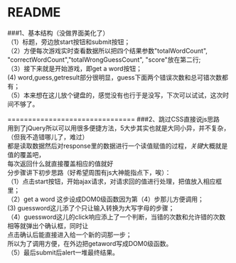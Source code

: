 README
===============================
###1、基本结构（没做界面美化了）  
（1）标题，旁边放start按钮和submit按钮；  
（2）方便每次游戏实时查看数据所以把四个结果参数"totalWordCount",  
"correctWordCount","totalWrongGuessCount", "score"放在第二行;  
（3）接下来就是开始游戏，即get a word按钮；  
 (4) word,guess,getresult部分很明显，guess下面两个错误次数和总可错次数都有；      
（5）本来想在这儿放个键盘的，感觉没有也行于是没写，下次可以试试，这次时间不够了。   

===============================
###2、跳过CSS直接说js思路    
用到了jQuery所以可以用很多便捷方法，5大步其实也就是大同小异，并不复杂，（但我不造错哪儿了，难过）        
都是读取数据然后对response里的数据进行一个读值赋值的过程，*关键*大概就是值的覆盖吧，  
每次返回什么就直接覆盖相应的值就好    
分步骤讲下初步思路（好希望周围有js大神能指点下，唉）：     
（1）点击start按钮，开始ajax请求，对请求回的值进行处理，把值放入相应框里；   
（2）get a word 这步设成DOM0级函数因为第（4）步那儿方便调用；    
 (3) guessword这儿添了个只让输入转换为大写字母的步骤；      
（4）guessword这儿的click响应添上了一个判断，当错的次数和允许错的次数相等就弹出个确认框，同时让        
   点击确认后能直接进入给一个新的词那一步；      
   所以为了调用方便，在外边把getaword写成DOM0级函数。  
（5）最后submit后alert一堆最终结果。

